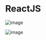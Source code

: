 # ReactJS

![image](https://github.com/illhanunjung/ReactJS/assets/144203058/2bc2c031-c8ca-482a-96ee-4fbf6deeb982)

![image](https://github.com/illhanunjung/ReactJS/assets/144203058/9e55d925-eba1-410d-9149-e5b82b5c2deb)

